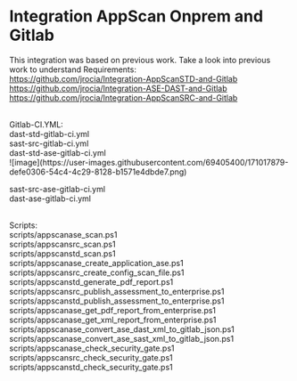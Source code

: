 # Integration AppScan Onprem and Gitlab<br>

This integration was based on previous work. Take a look into previous work to understand Requirements:<br>
https://github.com/jrocia/Integration-AppScanSTD-and-Gitlab<br>
https://github.com/jrocia/Integration-ASE-DAST-and-Gitlab<br>
https://github.com/jrocia/Integration-AppScanSRC-and-Gitlab<br>

<br>
Gitlab-CI.YML:<br>
dast-std-gitlab-ci.yml<br>
sast-src-gitlab-ci.yml<br>
dast-std-ase-gitlab-ci.yml<br>
![image](https://user-images.githubusercontent.com/69405400/171017879-defe0306-54c4-4c29-8128-b1571e4dbde7.png)


sast-src-ase-gitlab-ci.yml<br>
dast-ase-gitlab-ci.yml<br>
<br>

Scripts:<br>
scripts/appscanase_scan.ps1<br>
scripts/appscansrc_scan.ps1<br>
scripts/appscanstd_scan.ps1<br>
scripts/appscanase_create_application_ase.ps1<br>
scripts/appscansrc_create_config_scan_file.ps1<br>
scripts/appscanstd_generate_pdf_report.ps1<br>
scripts/appscansrc_publish_assessment_to_enterprise.ps1<br>
scripts/appscanstd_publish_assessment_to_enterprise.ps1<br>
scripts/appscanase_get_pdf_report_from_enterprise.ps1<br>
scripts/appscanase_get_xml_report_from_enterprise.ps1<br>
scripts/appscanase_convert_ase_dast_xml_to_gitlab_json.ps1<br>
scripts/appscanase_convert_ase_sast_xml_to_gitlab_json.ps1<br>
scripts/appscanase_check_security_gate.ps1<br>
scripts/appscansrc_check_security_gate.ps1<br>
scripts/appscanstd_check_security_gate.ps1<br>

